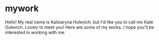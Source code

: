 # mywork
Hello! My real name is Katsiaryna Hulevich, but I'd like you to call me Kate Gulevich. Lovely to meet you!
Here are some of my works. I hope you'll be interested in working with me.
